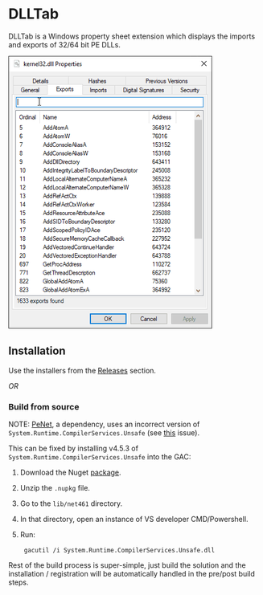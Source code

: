# DLLTab

DLLTab is a Windows property sheet extension which displays the imports and
exports of 32/64 bit PE DLLs.

![Preview](https://raw.githubusercontent.com/demberto/DLLTab/master/ext/preview.gif)

## Installation

Use the installers from the [Releases](https://github.com/demberto/DLLTab/releases) section.

*OR*

### Build from source

NOTE: [PeNet](https://github.com/secana/PeNet), a dependency, uses an incorrect
version of `System.Runtime.CompilerServices.Unsafe` (see [this][penet-issue] issue).

This can be fixed by installing v4.5.3 of `System.Runtime.CompilerServices.Unsafe`
into the GAC:

1. Download the Nuget [package][nuget-package].
2. Unzip the `.nupkg` file.
3. Go to the `lib/net461` directory.
4. In that directory, open an instance of VS developer CMD/Powershell.
5. Run:

        gacutil /i System.Runtime.CompilerServices.Unsafe.dll

Rest of the build process is super-simple, just build the solution and the
installation / registration will be automatically handled in the pre/post build
steps.

<!-- LINKS -->
[penet-issue]: https://github.com/secana/PeNet/issues/238
[nuget-package]: https://www.nuget.org/packages/System.Runtime.CompilerServices.Unsafe/4.5.3
